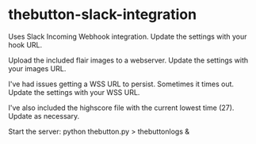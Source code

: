 # thebutton-slack-integration

Uses Slack Incoming Webhook integration.  Update the settings with your hook URL.

Upload the included flair images to a webserver.  Update the settings with your images URL.

I've had issues getting a WSS URL to persist.  Sometimes it times out.  Update the settings with your WSS URL.

I've also included the highscore file with the current lowest time (27).  Update as necessary.

Start the server:
python thebutton.py > thebuttonlogs &